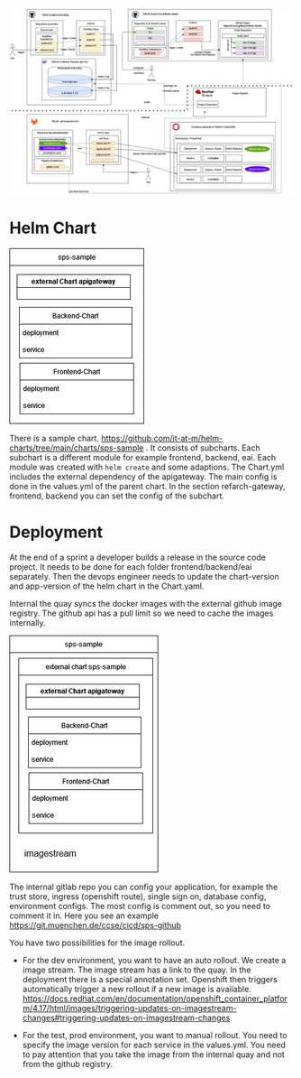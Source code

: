 



![image](images/ci_cd_github_big_picture_public.drawio.png)


# Helm Chart

![image](images/external-helm-chart.drawio.png)

There is a sample chart. https://github.com/it-at-m/helm-charts/tree/main/charts/sps-sample . It consists of subcharts. Each subchart is a different module for example frontend, backend, eai.  Each module was created with `helm create` and some adaptions. The Chart.yml includes the external dependency of the apigateway. The main config is done in the values.yml of the parent chart. In the section refarch-gateway, frontend, backend you can set the config of the subchart. 




# Deployment

At the end of a sprint a developer builds a release in the source code project. It needs to be done for each folder frontend/backend/eai separately. Then the devops engineer needs to update the chart-version and app-version of the helm chart in the Chart.yaml.

Internal the quay syncs the docker images with the external github image registry. The github api has a pull limit so we need to cache the images internally.

![image](images/internal-chart.drawio.png)

The internal gitlab repo you can config your application, for example the trust store, ingress (openshift route), single sign on, database config, environment configs. The most config is comment out, so you need to comment it in. Here you see an example https://git.muenchen.de/ccse/cicd/sps-github


You have two possibilities for the image rollout. 
-	For the dev environment, you want to have an auto rollout. We create a image stream. The image stream has a link to the quay. In the deployment there is a special annotation set. Openshift then triggers automatically trigger a new rollout if a new image is available.  https://docs.redhat.com/en/documentation/openshift_container_platform/4.17/html/images/triggering-updates-on-imagestream-changes#triggering-updates-on-imagestream-changes

-	For the test, prod environment, you want to manual rollout. You need to specify the image version for each service in the values.yml.  You need to pay attention that you take the image from the internal quay and not from the github registry.
